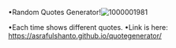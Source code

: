 •Random Quotes Generator!![1000001981](https://github.com/asrafulshanto/quotegenerator/assets/64688056/ab059590-af7d-47b2-a69e-78f073a4aa39)

•Each time shows different quotes.
•Link is here: https://asrafulshanto.github.io/quotegenerator/
